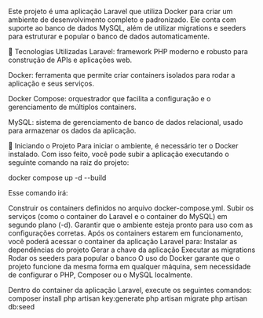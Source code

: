 Este projeto é uma aplicação Laravel que utiliza Docker para criar um ambiente de desenvolvimento completo e padronizado. Ele conta com suporte ao banco de dados MySQL, além de utilizar migrations e seeders para estruturar e popular o banco de dados automaticamente.

🧰 Tecnologias Utilizadas
Laravel: framework PHP moderno e robusto para construção de APIs e aplicações web.

Docker: ferramenta que permite criar containers isolados para rodar a aplicação e seus serviços.

Docker Compose: orquestrador que facilita a configuração e o gerenciamento de múltiplos containers.

MySQL: sistema de gerenciamento de banco de dados relacional, usado para armazenar os dados da aplicação.

🚀 Iniciando o Projeto
Para iniciar o ambiente, é necessário ter o Docker instalado. Com isso feito, você pode subir a aplicação executando o seguinte comando na raiz do projeto:

docker compose up -d --build

Esse comando irá:

Construir os containers definidos no arquivo docker-compose.yml.
Subir os serviços (como o container do Laravel e o container do MySQL) em segundo plano (-d).
Garantir que o ambiente esteja pronto para uso com as configurações corretas.
Após os containers estarem em funcionamento, você poderá acessar o container da aplicação Laravel para:
Instalar as dependências do projeto
Gerar a chave da aplicação
Executar as migrations
Rodar os seeders para popular o banco
O uso do Docker garante que o projeto funcione da mesma forma em qualquer máquina, sem necessidade de configurar o PHP, Composer ou o MySQL localmente.

Dentro do container da aplicação Laravel, execute os seguintes comandos:
composer install
php artisan key:generate
php artisan migrate
php artisan db:seed

